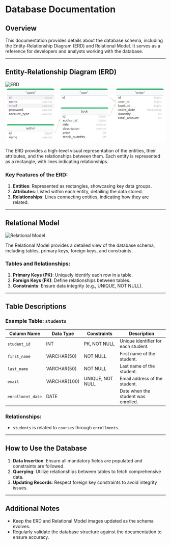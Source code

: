 # Database Documentation

## Overview

This documentation provides details about the database schema, including the Entity-Relationship Diagram (ERD) and Relational Model. It serves as a reference for developers and analysts working with the database.

---

## Entity-Relationship Diagram (ERD)

![ERD]()
<img src="./src/database-er-diagram.png">

The ERD provides a high-level visual representation of the entities, their attributes, and the relationships between them. Each entity is represented as a rectangle, with lines indicating relationships.

### Key Features of the ERD:

1. **Entities**: Represented as rectangles, showcasing key data groups.
2. **Attributes**: Listed within each entity, detailing the data stored.
3. **Relationships**: Lines connecting entities, indicating how they are related.

---

## Relational Model

![Relational Model](path/to/your/relational/model/image.png)

The Relational Model provides a detailed view of the database schema, including tables, primary keys, foreign keys, and constraints.

### Tables and Relationships:

1. **Primary Keys (PK)**: Uniquely identify each row in a table.
2. **Foreign Keys (FK)**: Define relationships between tables.
3. **Constraints**: Ensure data integrity (e.g., UNIQUE, NOT NULL).

---

## Table Descriptions

### Example Table: `students`

| Column Name       | Data Type    | Constraints      | Description                         |
| ----------------- | ------------ | ---------------- | ----------------------------------- |
| `student_id`      | INT          | PK, NOT NULL     | Unique identifier for each student. |
| `first_name`      | VARCHAR(50)  | NOT NULL         | First name of the student.          |
| `last_name`       | VARCHAR(50)  | NOT NULL         | Last name of the student.           |
| `email`           | VARCHAR(100) | UNIQUE, NOT NULL | Email address of the student.       |
| `enrollment_date` | DATE         |                  | Date when the student was enrolled. |

### Relationships:

- `students` is related to `courses` through `enrollments`.

---

## How to Use the Database

1. **Data Insertion**: Ensure all mandatory fields are populated and constraints are followed.
2. **Querying**: Utilize relationships between tables to fetch comprehensive data.
3. **Updating Records**: Respect foreign key constraints to avoid integrity issues.

---

## Additional Notes

- Keep the ERD and Relational Model images updated as the schema evolves.
- Regularly validate the database structure against the documentation to ensure accuracy.

